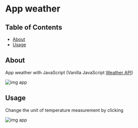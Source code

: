 # App weather

## Table of Contents

- [About](#about)
- [Usage](#usage)

## About <a name = "about"></a>

App weather with JavaScript (Vanilla JavaScript [Weather API](https://openweathermap.org/api))

![img app](http://test-developer.ru/preview/weather-app-default.png)

## Usage <a name = "usage"></a>

Сhange the unit of temperature measurement by clicking

![img app](http://test-developer.ru/preview/weather-app.png)
